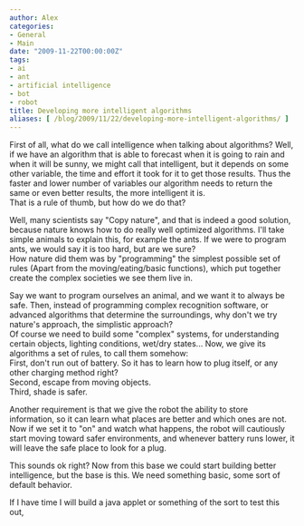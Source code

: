 ```yaml
---
author: Alex
categories:
- General
- Main
date: "2009-11-22T00:00:00Z"
tags:
- ai
- ant
- artificial intelligence
- bot
- robot
title: Developing more intelligent algorithms
aliases: [ /blog/2009/11/22/developing-more-intelligent-algorithms/ ]
---
```

 

First of all, what do we call intelligence when talking about algorithms? Well, if we have an algorithm that is able to forecast when it is going to rain and when it will be sunny, we might call that intelligent, but it depends on some other variable, the time and effort it took for it to get those results. Thus the faster and lower number of variables our algorithm needs to return the same or even better results, the more intelligent it is.  
That is a rule of thumb, but how do we do that?

Well, many scientists say \"Copy nature\", and that is indeed a good solution, because nature knows how to do really well optimized algorithms. I\'ll take simple animals to explain this, for example the ants. If we were to program ants, we would say it is too hard, but are we sure?  
How nature did them was by \"programming\" the simplest possible set of rules (Apart from the moving/eating/basic functions), which put together create the complex societies we see them live in.

Say we want to program ourselves an animal, and we want it to always be safe. Then, instead of programming complex recognition software, or advanced algorithms that determine the surroundings, why don\'t we try nature\'s approach, the simplistic approach?  
Of course we need to build some \"complex\" systems, for understanding certain objects, lighting conditions, wet/dry states... Now, we give its algorithms a set of rules, to call them somehow:  
First, don\'t run out of battery. So it has to learn how to plug itself, or any other charging method right?  
Second, escape from moving objects.  
Third, shade is safer.

Another requirement is that we give the robot the ability to store information, so it can learn what places are better and which ones are not. Now if we set it to \"on\" and watch what happens, the robot will cautiously start moving toward safer environments, and whenever battery runs lower, it will leave the safe place to look for a plug.

This sounds ok right? Now from this base we could start building better intelligence, but the base is this. We need something basic, some sort of default behavior.

If I have time I will build a java applet or something of the sort to test this out,
